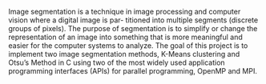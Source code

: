 Image segmentation is a technique in image processing and computer vision where a digital image is par- titioned into multiple segments (discrete groups of pixels). 
The purpose of segmentation is to simplify or change the representation of an image into something that is more meaningful and easier for the computer systems to analyze.
The goal of this project is to implement two image segmentation methods, K-Means clustering and Otsu’s Method in C using two of the most widely used application programming 
interfaces (APIs) for parallel programming, OpenMP and MPI.

